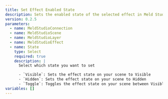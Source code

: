 ```yaml
---
title: Set Effect Enabled State
description: Sets the enabled state of the selected effect in Meld Studio
version: 0.2.5
parameters:
  - name: MeldStudioConnection
  - name: MeldStudioScene
  - name: MeldStudioLayer
  - name: MeldStudioEffect
  - name: State
    type: Select
    required: true
    description: |
      Select which state you want to set

      - `Visible`: Sets the effect state on your scene to Visible
      - `Hidden`: Sets the effect state on your scene to Hidden
      - `Toggle`: Toggles the effect state on your scene between Visible and Hidden
variables: []
---
```

